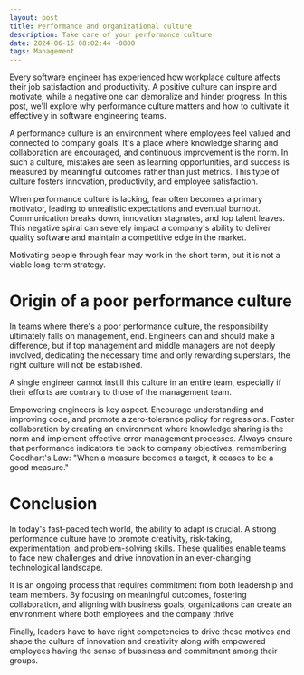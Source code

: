 ```yaml
---
layout: post
title: Performance and organizational culture
description: Take care of your performance culture
date: 2024-06-15 08:02:44 -0800
tags: Management
---
```


Every software engineer has experienced how workplace culture affects their job satisfaction and productivity. A positive culture can inspire and motivate, while a negative one can demoralize and hinder progress. In this post, we'll explore why performance culture matters and how to cultivate it effectively in software engineering teams.

A performance culture is an environment where employees feel valued and connected to company goals. It's a place where knowledge sharing and collaboration are encouraged, and continuous improvement is the norm. In such a culture, mistakes are seen as learning opportunities, and success is measured by meaningful outcomes rather than just metrics. This type of culture fosters innovation, productivity, and employee satisfaction.

When performance culture is lacking, fear often becomes a primary motivator, leading to unrealistic expectations and eventual burnout. Communication breaks down, innovation stagnates, and top talent leaves. This negative spiral can severely impact a company's ability to deliver quality software and maintain a competitive edge in the market.

Motivating people through fear may work in the short term, but it is not a viable long-term strategy.

# Origin of a poor performance culture

In teams where there's a poor performance culture, the responsibility ultimately falls on management, end. Engineers can and should make a difference, but if top management and middle managers are not deeply involved, dedicating the necessary time and only rewarding superstars, the right culture will not be established.

A single engineer cannot instill this culture in an entire team, especially if their efforts are contrary to those of the management team.

Empowering engineers is key aspect. Encourage understanding and improving code, and promote a zero-tolerance policy for regressions. Foster collaboration by creating an environment where knowledge sharing is the norm and implement effective error management processes. Always ensure that performance indicators tie back to company objectives, remembering Goodhart's Law: "When a measure becomes a target, it ceases to be a good measure."


# Conclusion

In today's fast-paced tech world, the ability to adapt is crucial. A strong performance culture have to promote creativity, risk-taking, experimentation, and problem-solving skills. These qualities enable teams to face new challenges and drive innovation in an ever-changing technological landscape.

It is an ongoing process that requires commitment from both leadership and team members. By focusing on meaningful outcomes, fostering collaboration, and aligning with business goals, organizations can create an environment where both employees and the company thrive

Finally, leaders have to have right competencies to drive these motives and shape the culture of innovation and creativity along with empowered employees having the sense of bussiness and commitment among their groups.



